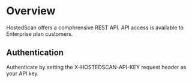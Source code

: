 # Overview

HostedScan offers a comphrensive REST API. API access is available to Enterprise plan customers.

## Authentication

Authenticate by setting the X-HOSTEDSCAN-API-KEY request header as your API key.



